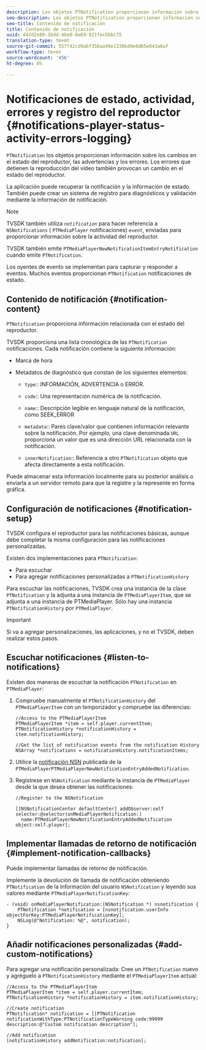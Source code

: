 ```yaml
---
description: Los objetos PTNotification proporcionan información sobre los cambios en el estado del reproductor, las advertencias y los errores. Los errores que detienen la reproducción del vídeo también provocan un cambio en el estado del reproductor.
seo-description: Los objetos PTNotification proporcionan información sobre los cambios en el estado del reproductor, las advertencias y los errores. Los errores que detienen la reproducción del vídeo también provocan un cambio en el estado del reproductor.
seo-title: Contenido de notificación
title: Contenido de notificación
uuid: d42d2e89-1bdd-4be0-8a69-821fec6bbc75
translation-type: tm+mt
source-git-commit: 557f42cd9a6f356aa99e13386d9e8d65e043a6af
workflow-type: tm+mt
source-wordcount: '456'
ht-degree: 0%

---
```



# Notificaciones de estado, actividad, errores y registro del reproductor {#notifications-player-status-activity-errors-logging}

`PTNotification` los objetos proporcionan información sobre los cambios en el estado del reproductor, las advertencias y los errores. Los errores que detienen la reproducción del vídeo también provocan un cambio en el estado del reproductor.

La aplicación puede recuperar la notificación y la información de estado. También puede crear un sistema de registro para diagnósticos y validación mediante la información de notificación.

>[!NOTE]
>
>TVSDK también utiliza *`notification`* para hacer referencia a `NSNotifications` ( `PTMediaPlayer` notificaciones) *`event`*, enviadas para proporcionar información sobre la actividad del reproductor.

TVSDK también emite `PTMediaPlayerNewNotificationItemEntryNotification` cuando emite `PTNotification`.

Los oyentes de evento se implementan para capturar y responder a eventos. Muchos eventos proporcionan `PTNotification` notificaciones de estado.

## Contenido de notificación {#notification-content}

`PTNotification` proporciona información relacionada con el estado del reproductor.

TVSDK proporciona una lista cronológica de las `PTNotification` notificaciones. Cada notificación contiene la siguiente información:

* Marca de hora
* Metadatos de diagnóstico que constan de los siguientes elementos:

   * `type`:: INFORMACIÓN, ADVERTENCIA o ERROR.
   * `code`:: Una representación numérica de la notificación.
   * `name`:: Descripción legible en lenguaje natural de la notificación, como SEEK_ERROR
   * `metadata`:: Pares clave/valor que contienen información relevante sobre la notificación. Por ejemplo, una clave denominada `URL` proporciona un valor que es una dirección URL relacionada con la notificación.

   * `innerNotification`:: Referencia a otro  `PTNotification` objeto que afecta directamente a esta notificación.

Puede almacenar esta información localmente para su posterior análisis o enviarla a un servidor remoto para que la registre y la represente en forma gráfica.

## Configuración de notificaciones {#notification-setup}

TVSDK configura el reproductor para las notificaciones básicas, aunque debe completar la misma configuración para las notificaciones personalizadas.

Existen dos implementaciones para `PTNotification`:

* Para escuchar
* Para agregar notificaciones personalizadas a `PTNotificationHistory`

Para escuchar las notificaciones, TVSDK crea una instancia de la clase `PTNotification` y la adjunta a una instancia de `PTMediaPlayerItem`, que se adjunta a una instancia de PTMediaPlayer. Sólo hay una instancia `PTNotificationHistory` por `PTMediaPlayer`.

>[!IMPORTANT]
>
>Si va a agregar personalizaciones, las aplicaciones, y no el TVSDK, deben realizar estos pasos.

## Escuchar notificaciones {#listen-to-notifications}

Existen dos maneras de escuchar la notificación `PTNotification` en `PTMediaPlayer`:

1. Compruebe manualmente el `PTNotificationHistory` del `PTMediaPlayerItem` con un temporizador y compruebe las diferencias:

   ```
   //Access to the PTMediaPlayerItem  
   PTMediaPlayerItem *item = self.player.currentItem; 
   PTNotificationHistory *notificationHistory = item.notificationHistory; 
   
   //Get the list of notification events from the notification History  
   NSArray *notifications = notificationHistory.notificationItems;
   ```

1. Utilice la [notificación NSN](https://developer.apple.com/library/mac/%23documentation/Cocoa/Reference/Foundation/Classes/NSNotification_Class/Reference/Reference.html) publicada de la `PTMediaPlayerPTMediaPlayerNewNotificationEntryAddedNotification`.
1. Regístrese en `NSNotification` mediante la instancia de `PTMediaPlayer` desde la que desea obtener las notificaciones:

   ```
   //Register to the NSNotification 
   
   [[NSNotificationCenter defaultCenter] addObserver:self selector:@selector(onMediaPlayerNotification:)  
     name:PTMediaPlayerNewNotificationEntryAddedNotification object:self.player];
   ```

## Implementar llamadas de retorno de notificación {#implement-notification-callbacks}

Puede implementar llamadas de retorno de notificación.

Implemente la devolución de llamada de notificación obteniendo `PTNotification` de la información del usuario `NSNotification` y leyendo sus valores mediante `PTMediaPlayerNotificationKey`:

```
- (void) onMediaPlayerNotification:(NSNotification *) nsnotification { 
    PTNotification *notification = [nsnotification.userInfo objectForKey:PTMediaPlayerNotificationKey]; 
    NSLog(@"Notification: %@", notification); 
}
```

## Añadir notificaciones personalizadas {#add-custom-notifications}

Para agregar una notificación personalizada:
Cree un `PTNotification` nuevo y agréguelo a `PTNotificationHistory` mediante el `PTMediaPlayerItem` actual:

```
//Access to the PTMediaPlayerItem  
PTMediaPlayerItem *item = self.player.currentItem; 
PTNotificationHistory *notificationHistory = item.notificationHistory; 
 
//Create notification 
PTNotification* notification = [[PTNotification notificationWithType:PTNotificationTypeWarning code:99999 description:@"Custom notification description"]; 
 
//Add notification 
[notificationHistory addNotification:notification];
```
